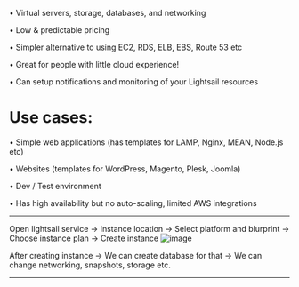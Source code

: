 • Virtual servers, storage, databases, and networking

• Low & predictable pricing

• Simpler alternative to using EC2, RDS, ELB, EBS, Route 53 etc

• Great for people with little cloud experience!

• Can setup notifications and monitoring of your Lightsail resources

# Use cases:

• Simple web applications (has templates for LAMP, Nginx, MEAN, Node.js etc)

• Websites (templates for WordPress, Magento, Plesk, Joomla)

• Dev / Test environment

• Has high availability but no auto-scaling, limited AWS integrations
_______________________________
Open lightsail service ->
Instance location -> Select platform and blurprint -> Choose instance plan -> Create instance
![image](https://user-images.githubusercontent.com/107784718/212628827-15ccc557-76b6-41f5-878a-52f6580c0dca.png)

After creating instance -> We can create database for that -> We can change networking, snapshots, storage etc.
_______________________________
